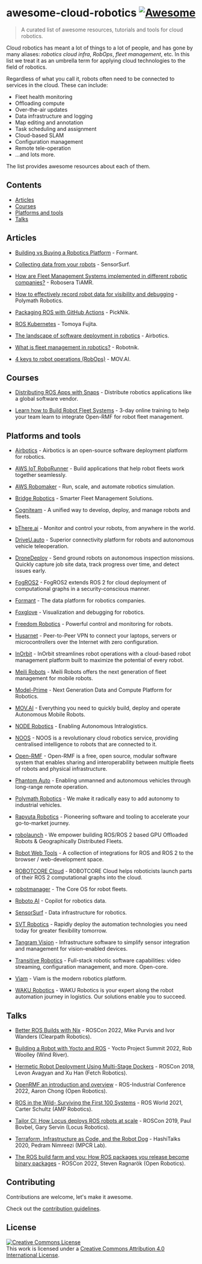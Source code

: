 # awesome-cloud-robotics [![Awesome](https://awesome.re/badge.svg)](https://awesome.re)

> A curated list of awesome resources, tutorials and tools for cloud robotics.


Cloud robotics has meant a lot of things to a lot of people, and has gone by many aliases: _robotics cloud infra_, _RobOps_, _fleet management_, etc.  In this list we treat it as an umbrella term for applying cloud technologies to the field of robotics. 

Regardless of what you call it, robots often need to be connected to services in the cloud. These can include:
- Fleet health monitoring
- Offloading compute
- Over-the-air updates
- Data infrastructure and logging
- Map editing and annotation
- Task scheduling and assignment
- Cloud-based SLAM
- Configuration management
- Remote tele-operation
- ...and lots more.

The list provides awesome resources about each of them. 


## Contents

- [Articles](#articles)
- [Courses](#courses)
- [Platforms and tools](#platforms-and-tools)
- [Talks](#talks)


## Articles

- [Building vs Buying a Robotics Platform](https://formant.io/news-and-blog/2023/02/22/analytics/build-vs-buy-robotics-platform/) - Formant.

- [Collecting data from your robots](https://www.sensorsurf.com/blogs/collecting-data-from-your-robots) - SensorSurf.

- [How are Fleet Management Systems implemented in different robotic companies?](https://medium.com/@robosera.info/how-are-fleet-management-systems-implemented-in-different-robotic-companies-cdce178c12f) - Robosera TiAMR.

- [How to effectively record robot data for visibility and debugging](https://www.polymathrobotics.com/blog/recording-robot-data) - Polymath Robotics.

- [Packaging ROS with GitHub Actions](https://picknik.ai/ros/debian/packaging/2023/02/27/packaging-ros-with-github-actions.html) - PickNik.

- [ROS Kubernetes](https://github.com/fujitatomoya/ros_k8s) - Tomoya Fujita.

- [The landscape of software deployment in robotics](https://www.airbotics.io/blog/software-deployment-landscape) - Airbotics.

- [What is fleet management in robotics?](https://robotnik.eu/what-is-fleet-management-in-robotics/) - Robotnik.

- [4 keys to robot operations (RobOps)](https://www.mov.ai/blog/4-keys-to-robot-operations-robops/) - MOV.AI.

## Courses

- [Distributing ROS Apps with Snaps](https://app.theconstructsim.com/Course/130/) - Distribute robotics applications like a global software vendor.


- [Learn how to Build Robot Fleet Systems](https://www.theconstructsim.com/robot-fleet-management-ros2-open-rmf-training) - 3-day online training to help your team learn to integrate Open-RMF for robot fleet management.



## Platforms and tools

- [Airbotics](https://airbotics.io/) - Airbotics is an open-source software deployment platform for robotics.

- [AWS IoT RoboRunner](https://aws.amazon.com/roborunner) - Build applications that help robot fleets work together seamlessly.

- [AWS Robomaker](https://aws.amazon.com/robomaker/) - Run, scale, and automate robotics simulation.

- [Bridge Robotics](https://bridgerobotics.com) - Smarter Fleet Management Solutions.

- [Cogniteam](https://cogniteam.com/) - A unified way to develop, deploy, and manage robots and fleets.

- [bThere.ai](https://bthere.ai) - Monitor and control your robots, from anywhere in the world.

- [DriveU.auto](https://driveu.auto/) - Superior connectivity platform for robots and autonomous vehicle teleoperation.

- [DroneDeploy](https://www.dronedeploy.com/product/ground-robotics/) - Send ground robots on autonomous inspection missions. Quickly capture job site data, track progress over time, and detect issues early.

- [FogROS2](https://github.com/berkeleyAutomation/FogROS2) - FogROS2 extends ROS 2 for cloud deployment of computational graphs in a security-conscious manner.

- [Formant](https://formant.io/) - The data platform for robotics companies.

- [Foxglove](https://foxglove.dev/) - Visualization and debugging for robotics.

- [Freedom Robotics](https://www.freedomrobotics.com/) - Powerful control and monitoring for robots.

- [Husarnet](https://husarnet.com/) - Peer-to-Peer VPN to connect your laptops, servers or microcontrollers over the Internet with zero configuration.

- [InOrbit](https://www.inorbit.ai/) - InOrbit streamlines robot operations with a cloud-based robot management platform built to maximize the potential of every robot.

- [Meili Robots](https://www.meilirobots.com/) - Meili Robots offers the next generation of fleet management for mobile robots.

- [Model-Prime](https://www.model-prime.com/) - Next Generation Data and Compute Platform for Robotics.

- [MOV.AI](https://www.mov.ai/) - Everything you need to quickly build, deploy and operate Autonomous Mobile Robots.

- [NODE Robotics](https://node-robotics.com/en/) - Enabling Autonomous Intralogistics.

- [NOOS](https://noos.cloud/) - NOOS is a revolutionary cloud robotics service, providing centralised intelligence to robots that are connected to it.

- [Open-RMF](https://www.open-rmf.org/) - Open-RMF is a free, open source, modular software system that enables sharing and interoperability between multiple fleets of robots and physical infrastructure.

- [Phantom Auto](https://phantom.auto/) - Enabling unmanned and autonomous vehicles through long-range remote operation.

- [Polymath Robotics](https://www.polymathrobotics.com) - We make it radically easy to add autonomy to industrial vehicles.

- [Rapyuta Robotics](https://www.rapyuta-robotics.com/rapyuta-io/) - Pioneering software and tooling to accelerate your go-to-market journey.

- [robolaunch](https://robolaunch.io/) - We empower building ROS/ROS 2 based GPU Offloaded Robots & Geographically Distributed Fleets.

- [Robot Web Tools](https://github.com/robotwebtools) - A collection of integrations for ROS and ROS 2 to the browser / web-development space.

- [ROBOTCORE Cloud](https://accelerationrobotics.com/robotcore-cloud.php) - ROBOTCORE Cloud helps roboticists launch parts of their ROS 2 computational graphs into the cloud.

- [robotmanager](https://robotmanager.com/) - The Core OS for robot fleets.

- [Roboto AI](https://www.roboto.ai/) - Copilot for robotics data.

- [SensorSurf](https://www.sensorsurf.com/) - Data infrastructure for robotics.

- [SVT Robotics](https://www.svtrobotics.com/) - Rapidly deploy the automation technologies you need today for greater flexibility tomorrow.

- [Tangram Vision](https://www.tangramvision.com/) - Infrastructure software to simplify sensor integration and management for vision-enabled devices.

- [Transitive Robotics](https://transitiverobotics.com/) - Full-stack robotic software capabilities: video streaming, configuration management, and more. Open-core.

- [Viam](https://www.viam.com/) - Viam is the modern robotics platform.

- [WAKU Robotics](https://www.waku-robotics.com/) - WAKU Robotics is your expert along the robot automation journey in logistics. Our solutions enable you to succeed.




## Talks

- [Better ROS Builds with Nix](https://vimeo.com/767139940) - ROSCon 2022, Mike Purvis and Ivor Wanders (Clearpath Robotics).

- [Building a Robot with Yocto and ROS](https://www.youtube.com/watch?v=7Y8m-q974OY) - Yocto Project Summit 2022, Rob Woolley (Wind River).

- [Hermetic Robot Deployment Using Multi-Stage Dockers](https://vimeo.com/293626218) - ROSCon 2018, Levon Avagyan and Xu Han (Fetch Robotics).

- [OpenRMF an introduction and overview](https://www.youtube.com/watch?v=JRK8QVlsWcY) - ROS-Industrial Conference 2022, Aaron Chong (Open Robotics).

- [ROS in the Wild- Surviving the First 100 Systems](https://vimeo.com/649654627) - ROS World 2021, Carter Schultz (AMP Robotics).

- [Tailor CI: How Locus deploys ROS robots at scale](https://vimeo.com/378683208) - ROSCon 2019, Paul Bovbel, Gary Servin (Locus Robotics).

- [Terraform, Infrastructure as Code, and the Robot Dog](https://www.youtube.com/watch?v=0yQqauRKgrk) - HashiTalks 2020, Pedram Nimreezi (MPCR Lab).

- [The ROS build farm and you: How ROS packages you release become binary packages](https://vimeo.com/showcase/9954564/video/767169376) - ROSCon 2022, Steven Ragnarök (Open Robotics).


## Contributing

Contributions are welcome, let's make it awesome.

Check out the [contribution guidelines](CONTRIBUTING.md).


## License

<a rel="license" href="http://creativecommons.org/licenses/by/4.0/"><img alt="Creative Commons License" style="border-width:0" src="https://i.creativecommons.org/l/by/4.0/88x31.png" /></a><br />This work is licensed under a <a rel="license" href="http://creativecommons.org/licenses/by/4.0/">Creative Commons Attribution 4.0 International License</a>.
